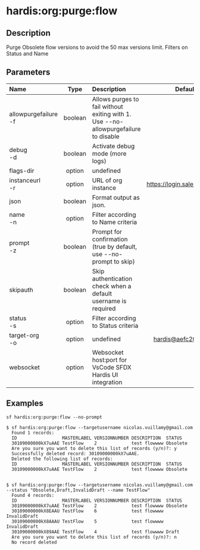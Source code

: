 <!-- This file has been generated with command 'sf hardis:doc:plugin:generate'. Please do not update it manually or it may be overwritten -->
# hardis:org:purge:flow

## Description

Purge Obsolete flow versions to avoid the 50 max versions limit. Filters on Status and Name

## Parameters

| Name                     |  Type   | Description                                                                         |            Default             | Required | Options |
|:-------------------------|:-------:|:------------------------------------------------------------------------------------|:------------------------------:|:--------:|:-------:|
| allowpurgefailure<br/>-f | boolean | Allows purges to fail without exiting with 1. Use --no-allowpurgefailure to disable |                                |          |         |
| debug<br/>-d             | boolean | Activate debug mode (more logs)                                                     |                                |          |         |
| flags-dir                | option  | undefined                                                                           |                                |          |         |
| instanceurl<br/>-r       | option  | URL of org instance                                                                 | <https://login.salesforce.com> |          |         |
| json                     | boolean | Format output as json.                                                              |                                |          |         |
| name<br/>-n              | option  | Filter according to Name criteria                                                   |                                |          |         |
| prompt<br/>-z            | boolean | Prompt for confirmation (true by default, use --no-prompt to skip)                  |                                |          |         |
| skipauth                 | boolean | Skip authentication check when a default username is required                       |                                |          |         |
| status<br/>-s            | option  | Filter according to Status criteria                                                 |                                |          |         |
| target-org<br/>-o        | option  | undefined                                                                           |     <hardis@aefc2021.com>      |          |         |
| websocket                | option  | Websocket host:port for VsCode SFDX Hardis UI integration                           |                                |          |         |

## Examples

```shell
sf hardis:org:purge:flow --no-prompt
```

```shell
$ sf hardis:org:purge:flow --targetusername nicolas.vuillamy@gmail.com
  Found 1 records:
  ID                 MASTERLABEL VERSIONNUMBER DESCRIPTION  STATUS
  30109000000kX7uAAE TestFlow    2             test flowwww Obsolete
  Are you sure you want to delete this list of records (y/n)?: y
  Successfully deleted record: 30109000000kX7uAAE.
  Deleted the following list of records:
  ID                 MASTERLABEL VERSIONNUMBER DESCRIPTION  STATUS
  30109000000kX7uAAE TestFlow    2             test flowwww Obsolete
  
```

```shell
$ sf hardis:org:purge:flow --targetusername nicolas.vuillamy@gmail.com --status "Obsolete,Draft,InvalidDraft --name TestFlow"
  Found 4 records:
  ID                 MASTERLABEL VERSIONNUMBER DESCRIPTION  STATUS
  30109000000kX7uAAE TestFlow    2             test flowwww Obsolete
  30109000000kX8EAAU TestFlow    6             test flowwww InvalidDraft
  30109000000kX8AAAU TestFlow    5             test flowwww InvalidDraft
  30109000000kX89AAE TestFlow    4             test flowwww Draft
  Are you sure you want to delete this list of records (y/n)?: n
  No record deleted
  
```


